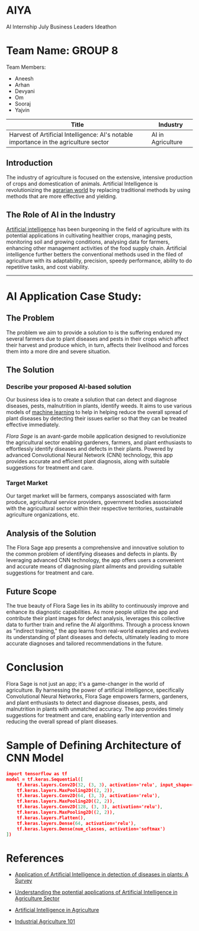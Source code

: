 # AIYA
AI Internship July Business Leaders Ideathon

# Team Name: GROUP 8

Team Members:
- Aneesh    
- Arhan
- Devyani
- Om
- Sooraj
- Yajvin


| Title | Industry |
|-------|----------|
|Harvest of Artificial Intelligence: AI's notable importance in the agriculture sector| AI in Agriculture |

## Introduction

The industry of agriculture is focused on the extensive, intensive production of crops and domestication of animals. Artificial Intelligence is revolutionizing the [agrarian world](https://en.wikipedia.org/wiki/Agrarian_society) by replacing traditional methods by using methods that are more effective and yielding.    

## The Role of AI in the Industry

[Artificial intelligence](https://en.wikipedia.org/wiki/Artificial_intelligence) has been burgeoning in the field of agriculture with its potential applications in cultivating healthier crops, managing pests, monitoring soil and growing conditions, analysing data for farmers, enhancing other management activities of the food supply chain. Artificial intelligence further betters the conventional methods used in the filed of agriculture with its adaptability, precision, speedy performance, ability to do repetitive tasks, and cost viability.

---

# AI Application Case Study:

## The Problem

The problem we aim to provide a solution to is the suffering endured my several farmers due to plant diseases and pests in their crops which affect their harvest and produce  which, in turn, affects their livelihood and forces them into a more dire and severe situation.

## The Solution

### Describe your proposed AI-based solution

Our business idea is to create a solution that can detect and diagnose diseases, pests, malnutrition in plants, identify weeds. It aims to use various models of [machine learning](https://en.wikipedia.org/wiki/Machine_learning) to help in helping reduce the overall spread of plant diseases by detecting their issues earlier so that they can be treated effective immediately.

*Flora Sage* is an avant-garde mobile application designed to revolutionize the agricultural sector enabling gardeners, farmers, and plant enthusiasts to effortlessly identify diseases and defects in their plants. Powered by advanced Convolutional Neural Network (CNN) technology, this app provides accurate and efficient plant diagnosis, along with suitable suggestions for treatment and care.

### Target Market

Our target market will be farmers, companys assosciated with farm produce, agricultural service providers, government bodies assosciated with the agricultural sector within their respective territories, sustainable agriculture organizations, etc.

## Analysis of the Solution

The Flora Sage app presents a comprehensive and innovative solution to the common problem of identifying diseases and defects in plants. By leveraging advanced CNN technology, the app offers users a convenient and accurate means of diagnosing plant ailments and providing suitable suggestions for treatment and care.

##  Future Scope

The true beauty of Flora Sage lies in its ability to continuously improve and enhance its diagnostic capabilities. As more people utilize the app and contribute their plant images for defect analysis, leverages this collective data to further train and refine the AI algorithms. Through a process known as "indirect training," the app learns from real-world examples and evolves its understanding of plant diseases and defects, ultimately leading to more accurate diagnoses and tailored recommendations in the future.

# Conclusion

Flora Sage is not just an app; it's a game-changer in the world of agriculture. By harnessing the power of artificial intelligence, specifically Convolutional Neural Networks, Flora Sage empowers farmers, gardeners, and plant enthusiasts to detect and diagnose diseases, pests, and malnutrition in plants with unmatched accuracy. The app provides timely suggestions for treatment and care, enabling early intervention and reducing the overall spread of plant diseases.

# Sample of Defining Architecture of CNN Model

```json
import tensorflow as tf
model = tf.keras.Sequential([
    tf.keras.layers.Conv2D(32, (3, 3), activation='relu', input_shape=(image_height, image_width, channels)),
    tf.keras.layers.MaxPooling2D((2, 2)),
    tf.keras.layers.Conv2D(64, (3, 3), activation='relu'),
    tf.keras.layers.MaxPooling2D((2, 2)),
    tf.keras.layers.Conv2D(128, (3, 3), activation='relu'),
    tf.keras.layers.MaxPooling2D((2, 2)),
    tf.keras.layers.Flatten(),
    tf.keras.layers.Dense(64, activation='relu'),
    tf.keras.layers.Dense(num_classes, activation='softmax')
])
```

# References

- [Application of Artificial Intelligence in detection of diseases in plants: A Survey](https://turcomat.org/index.php/turkbilmat/article/view/1581/1335)

- [Understanding the potential applications of Artificial Intelligence in Agriculture Sector](https://www.sciencedirect.com/science/article/pii/S277323712200020X)

- [Artificial Intelligence in Agriculture](https://www.wipro.com/holmes/towards-future-farming-how-artificial-intelligence-is-transforming-the-agriculture-industry/)

- [Industrial Agriculture 101](https://www.nrdc.org/stories/industrial-agriculture-101#:~:text=Industrial%20agriculture%20is%20the%20large,the%20animals%20are%20not%20sick)
